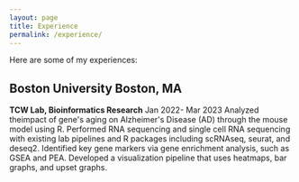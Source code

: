 ```yaml
---
layout: page
title: Experience
permalink: /experience/
---
```


Here are some of my experiences:

## Boston University   									                        Boston, MA
**TCW Lab, Bioinformatics Research**						      	          Jan 2022- Mar 2023
Analyzed theimpact of gene's aging on Alzheimer's Disease (AD) through the mouse model using R.
Performed RNA sequencing and single cell RNA sequencing with existing lab pipelines and R packages including scRNAseq, seurat, and deseq2.
Identified key gene markers via gene enrichment analysis, such as GSEA and PEA.
Developed a visualization pipeline that uses heatmaps, bar graphs, and upset graphs.
